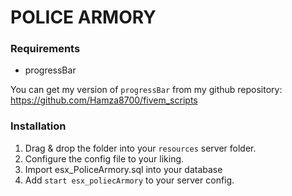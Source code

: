 # POLICE ARMORY

### Requirements
- progressBar

You can get my version of `progressBar` from my github repository:
https://github.com/Hamza8700/fivem_scripts

### Installation
1) Drag & drop the folder into your `resources` server folder.
2) Configure the config file to your liking.
3) Import esx_PoliceArmory.sql into your database
4) Add `start esx_poliecArmory` to your server config.
